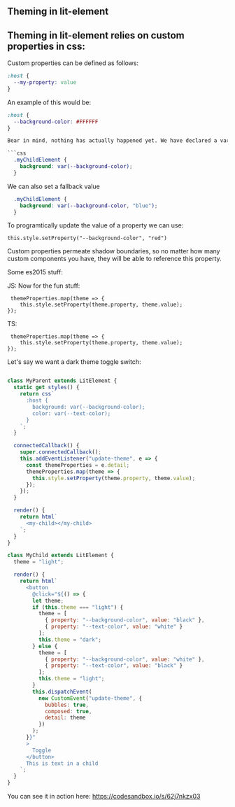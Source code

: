 ## Theming in lit-element

## Theming in lit-element relies on custom properties in css:

Custom properties can be defined as follows:

```css
:host {
  --my-property: value
}
```

An example of this would be:

```css
:host {
  --background-color: #FFFFFF
}

Bear in mind, nothing has actually happened yet. We have declared a variable, but we have not used it. In order to use the custom property, we would need to do this:

```css
  .myChildElement {
    background: var(--background-color);
  }
```

We can also set a fallback value

```css
  .myChildElement {
    background: var(--background-color, "blue");
  }
```

To programtically update the value of a property we can use:
```
this.style.setProperty("--background-color", "red")
```

Custom properties permeate shadow boundaries, so no matter how many custom components you have, they will be able to reference this property.

Some es2015 stuff:

 JS:
Now for the fun stuff:

```
 themeProperties.map(theme => {
    this.style.setProperty(theme.property, theme.value);
});
```

TS:

```
 themeProperties.map(theme => {
    this.style.setProperty(theme.property, theme.value);
});
```

Let's say we want a dark theme toggle switch:

```js

class MyParent extends LitElement {
  static get styles() {
    return css`
      :host {
        background: var(--background-color);
        color: var(--text-color);
      }
    `;
  }

  connectedCallback() {
    super.connectedCallback();
    this.addEventListener("update-theme", e => {
      const themeProperties = e.detail;
      themeProperties.map(theme => {
        this.style.setProperty(theme.property, theme.value);
      });
    });
  }

  render() {
    return html`
      <my-child></my-child>
    `;
  }
}

class MyChild extends LitElement {
  theme = "light";

  render() {
    return html`
      <button
        @click="${() => {
        let theme;
        if (this.theme === "light") {
          theme = [
            { property: "--background-color", value: "black" },
            { property: "--text-color", value: "white" }
          ];
          this.theme = "dark";
        } else {
          theme = [
            { property: "--background-color", value: "white" },
            { property: "--text-color", value: "black" }
          ];
          this.theme = "light";
        }
        this.dispatchEvent(
          new CustomEvent("update-theme", {
            bubbles: true,
            composed: true,
            detail: theme
          })
        );
      }}"
      >
        Toggle
      </button>
      This is text in a child
    `;
  }
}
```
You can see it in action here: https://codesandbox.io/s/62j7nkzx03
